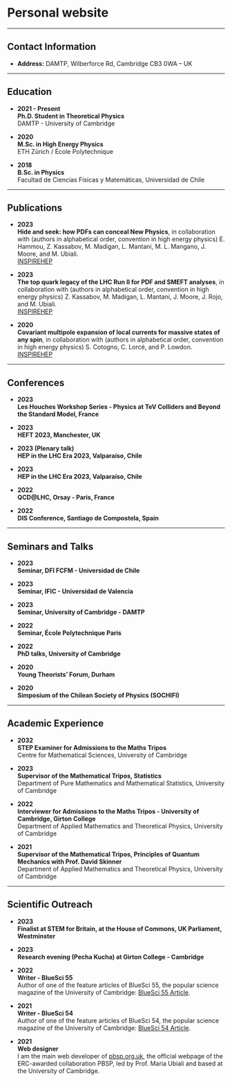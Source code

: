 # Personal website

---

## Contact Information

- **Address:** DAMTP, Wilberforce Rd, Cambridge CB3 0WA – UK

---

## Education

- **2021 - Present**  
  **Ph.D. Student in Theoretical Physics**  
  DAMTP - University of Cambridge

- **2020**  
  **M.Sc. in High Energy Physics**  
  ETH Zürich / École Polytechnique

- **2018**  
  **B.Sc. in Physics**  
  Facultad de Ciencias Físicas y Matemáticas, Universidad de Chile

---

## Publications

- **2023**  
  **Hide and seek: how PDFs can conceal New Physics**, in collaboration with (authors in alphabetical order, convention in high energy physics) E. Hammou, Z. Kassabov, M. Madigan, L. Mantani, M. L. Mangano, J. Moore, and M. Ubiali.  
  [INSPIREHEP](https://inspirehep.net/literature/2678787)

- **2023**  
  **The top quark legacy of the LHC Run II for PDF and SMEFT analyses**, in collaboration with (authors in alphabetical order, convention in high energy physics) Z. Kassabov, M. Madigan, L. Mantani, J. Moore, J. Rojo, and M. Ubiali.  
  [INSPIREHEP](https://inspirehep.net/literature/2641515)

- **2020**  
  **Covariant multipole expansion of local currents for massive states of any spin**, in collaboration with (authors in alphabetical order, convention in high energy physics) S. Cotogno, C. Lorcé, and P. Lowdon.  
  [INSPIREHEP](http://inspirehep.net/record/1771524)

---

## Conferences

- **2023**  
  **Les Houches Workshop Series - Physics at TeV Colliders and Beyond the Standard Model, France**  

- **2023**  
  **HEFT 2023, Manchester, UK**  

- **2023 (Plenary talk)**  
  **HEP in the LHC Era 2023, Valparaíso, Chile**  

- **2023**  
  **HEP in the LHC Era 2023, Valparaíso, Chile**  

- **2022**  
  **QCD@LHC, Orsay - Paris, France**  

- **2022**  
  **DIS Conference, Santiago de Compostela, Spain**  

---

## Seminars and Talks

- **2023**  
  **Seminar, DFI FCFM - Universidad de Chile**  

- **2023**  
  **Seminar, IFIC - Universidad de Valencia**  

- **2023**  
  **Seminar, University of Cambridge - DAMTP**  

- **2022**  
  **Seminar, École Polytechnique Paris**  

- **2022**  
  **PhD talks, University of Cambridge**  

- **2020**  
  **Young Theorists’ Forum, Durham**  

- **2020**  
  **Simposium of the Chilean Society of Physics (SOCHIFI)**  


---

## Academic Experience

- **2032**  
  **STEP Examiner for Admissions to the Maths Tripos**  
  Centre for Mathematical Sciences, University of Cambridge

- **2023**  
  **Supervisor of the Mathematical Tripos, Statistics**  
  Department of Pure Mathematics and Mathematical Statistics, University of Cambridge

- **2022**  
  **Interviewer for Admissions to the Maths Tripos - University of Cambridge, Girton College**  
  Department of Applied Mathematics and Theoretical Physics, University of Cambridge

- **2021**  
  **Supervisor of the Mathematical Tripos, Principles of Quantum Mechanics with Prof. David Skinner**  
  Department of Applied Mathematics and Theoretical Physics, University of Cambridge


---

## Scientific Outreach

- **2023**  
  **Finalist at STEM for Britain, at the House of Commons, UK Parliament, Westminster**  

- **2023**  
  **Research evening (Pecha Kucha) at Girton College - Cambridge**  

- **2022**  
  **Writer - BlueSci 55**  
  Author of one of the feature articles of BlueSci 55, the popular science magazine of the University of Cambridge: [BlueSci 55 Article](https://issuu.com/bluesci/docs/issue_55_final_1_).

- **2021**  
  **Writer - BlueSci 54**  
  Author of one of the feature articles of BlueSci 54, the popular science magazine of the University of Cambridge: [BlueSci 54 Article](https://issuu.com/bluesci/docs/bluesci_finalized_magazine_single_page_v2).

- **2021**  
  **Web designer**  
  I am the main web developer of [pbsp.org.uk](http://pbsp.org.uk), the official webpage of the ERC-awarded collaboration PBSP, led by Prof. Maria Ubiali and based at the University of Cambridge.


